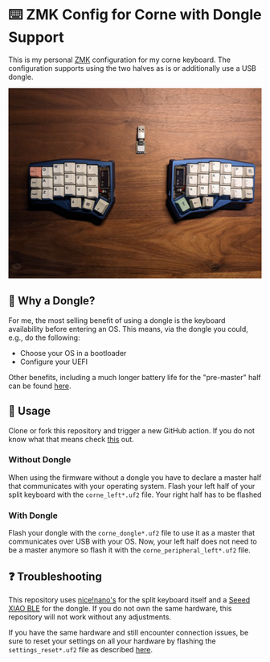 # ⌨️ ZMK Config for Corne with Dongle Support

This is my personal [ZMK](https://zmk.dev) configuration for my corne keyboard.
The configuration supports using the two halves as is or additionally use a
USB dongle.

![Corne Keyboard with Dongle](/setup.jpg)

## 🤔 Why a Dongle?

For me, the most selling benefit of using a dongle is the keyboard availability
before entering an OS. This means, via the dongle you could, e.g., do the
following:

- Choose your OS in a bootloader
- Configure your UEFI

Other benefits, including a much longer battery life for the "pre-master" half
can be found [here](https://www.slicemk.com/pages/split-dongle).

## 🚀 Usage

Clone or fork this repository and trigger a new GitHub action. If you do not know
what that means check [this](https://docs.github.com/en/actions) out.

### Without Dongle

When using the firmware without a dongle you have to declare a master half that
communicates with your operating system. Flash your left half of your split
keyboard with the `corne_left*.uf2` file. Your right half has to be flashed

### With Dongle

Flash your dongle with the `corne_dongle*.uf2` file to use it as a master that
communicates over USB with your OS. Now, your left half does not need to be a
master anymore so flash it with the `corne_peripheral_left*.uf2` file.

## ❓ Troubleshooting

This repository uses [nice!nano's](https://nicekeyboards.com/nice-nano/) for
the split keyboard itself and a [Seeed XIAO BLE](https://wiki.seeedstudio.com/XIAO_BLE/) for the dongle.
If you do not own the same hardware, this repository will not work without any
adjustments.

If you have the same hardware and still encounter connection issues,
be sure to reset your settings on all your hardware by flashing the
`settings_reset*.uf2` file as described [here](https://zmk.dev/docs/troubleshooting#split-keyboard-halves-unable-to-pair).
